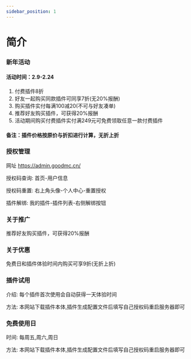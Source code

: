 ```yaml
---
sidebar_position: 1
---
```


# 简介

### **新年活动**

#### 活动时间：2.9-2.24

1. 付费插件8折
2. 好友一起购买同款插件可同享7折(无20%报酬)
3. 购买插件实付每满100减20(不可与好友凑单)
4. 推荐好友购买插件，可获得20%报酬
5. 活动期间购买付费插件实付满249元可免费领取任意一款付费插件

#### 备注：插件价格按原价与折扣进行计算，无折上折


### **授权管理**

网址 https://admin.goodmc.cn/

授权码查询: 首页-用户信息

授权码重置: 右上角头像-个人中心-重置授权

插件解绑: 我的插件-插件列表-右侧解绑按钮

### **关于推广**

推荐好友购买插件，可获得20%报酬

### **关于优惠**

免费日和插件体验时间内购买可享9折(无折上折)

### **插件试用**

介绍: 每个插件首次使用会自动获得一天体验时间

方法: 本网站下载插件本体,插件生成配置文件后填写自己授权码重启服务器即可

### **免费使用日**

时间: 每周五,周六,周日

方法: 本网站下载插件本体,插件生成配置文件后填写自己授权码重启服务器即可
